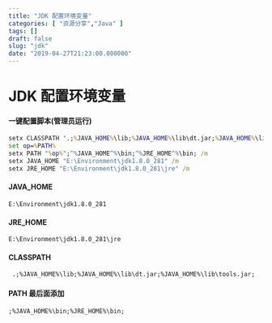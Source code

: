 ```yaml
---
title: "JDK 配置环境变量"
categories: [ "资源分享","Java" ]
tags: []
draft: false
slug: "jdk"
date: "2019-04-27T21:23:00.000000"
---
```


# JDK 配置环境变量

#### 一键配置脚本(管理员运行)
```bat
setx CLASSPATH '.;%JAVA_HOME%\lib;%JAVA_HOME%\lib\dt.jar;%JAVA_HOME%\lib\tools.jar;' /m
set op=%PATH%
setx PATH "%op%";^%JAVA_HOME^%\bin;^%JRE_HOME^%\bin; /m
setx JAVA_HOME "E:\Environment\jdk1.8.0_281" /m
setx JRE_HOME "E:\Environment\jdk1.8.0_281\jre" /m
```

#### JAVA_HOME
```
E:\Environment\jdk1.8.0_281
```

#### JRE_HOME
```
E:\Environment\jdk1.8.0_281\jre
```

#### CLASSPATH
```
 .;%JAVA_HOME%\lib;%JAVA_HOME%\lib\dt.jar;%JAVA_HOME%\lib\tools.jar;
```

#### PATH 最后面添加
```
;%JAVA_HOME%\bin;%JRE_HOME%\bin;
```
